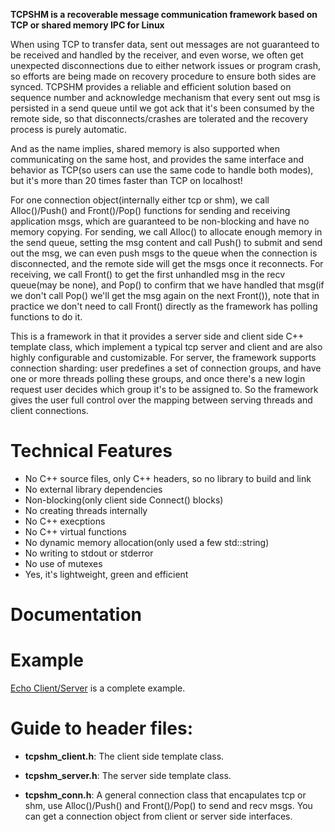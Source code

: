**TCPSHM is a recoverable message communication framework based on TCP or shared memory IPC for Linux**

When using TCP to transfer data, sent out messages are not guaranteed to be received and handled by the receiver, and even worse, we often get unexpected disconnections due to either network issues or program crash, so efforts are being made on recovery procedure to ensure both sides are synced. TCPSHM provides a reliable and efficient solution based on sequence number and acknowledge mechanism that every sent out msg is persisted in a send queue until we got ack that it's been consumed by the remote side, so that disconnects/crashes are tolerated and the recovery process is purely automatic.

And as the name implies, shared memory is also supported when communicating on the same host, and provides the same interface and behavior as TCP(so users can use the same code to handle both modes), but it's more than 20 times faster than TCP on localhost!

For one connection object(internally either tcp or shm), we call Alloc()/Push() and Front()/Pop() functions for sending and receiving  application msgs, which are guaranteed to be non-blocking and have no memory copying. For sending, we call Alloc() to allocate enough memory in the send queue, setting the msg content and call Push() to submit and send out the msg, we can even push msgs to the queue when the connection is disconnected, and the remote side will get the msgs once it reconnects. For receiving, we call Front() to get the first unhandled msg in the recv queue(may be none), and Pop() to confirm that we have handled that msg(if we don't call Pop() we'll get the msg again on the next Front()), note that in practice we don't need to call Front() directly as the framework has polling functions to do it.

This is a framework in that it provides a server side and client side C++ template class, which implement a typical tcp server and client and are also highly configurable and customizable. For server, the framework supports connection sharding: user predefines a set of connection groups, and have one or more threads polling these groups, and once there's a new login request user decides which group it's to be assigned to. So the framework gives the user full control over the mapping between serving threads and client connections.

# Technical Features
  * No C++ source files, only C++ headers, so no library to build and link
  * No external library dependencies
  * Non-blocking(only client side Connect() blocks)
  * No creating threads internally
  * No C++ execptions
  * No C++ virtual functions
  * No dynamic memory allocation(only used a few std::string)
  * No writing to stdout or stderror
  * No use of mutexes
  * Yes, it's lightweight, green and efficient
  
# Documentation

# Example
  [Echo Client/Server](https://github.com/MengRao/tcpshm/tree/master/test) is a complete example.
  
# Guide to header files:

* **tcpshm_client.h**: The client side template class.

* **tcpshm_server.h**: The server side template class.

* **tcpshm_conn.h**: A general connection class that encapulates tcp or shm, use Alloc()/Push() and Front()/Pop() to send and recv msgs. You can get a connection object from client or server side interfaces.
